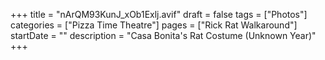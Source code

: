 +++
title = "nArQM93KunJ_xOb1Exlj.avif"
draft = false
tags = ["Photos"]
categories = ["Pizza Time Theatre"]
pages = ["Rick Rat Walkaround"]
startDate = ""
description = "Casa Bonita's Rat Costume (Unknown Year)"
+++
